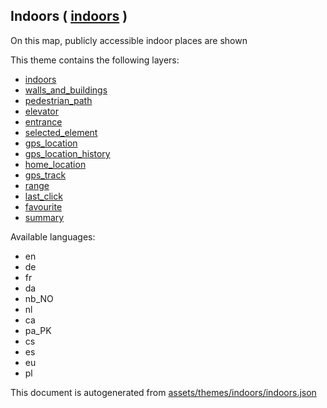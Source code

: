 [//]: # (WARNING: this file is automatically generated. Please find the sources at the bottom and edit those sources)



 Indoors ( [indoors](https://mapcomplete.org/indoors) ) 
--------------------------------------------------------



On this map, publicly accessible indoor places are shown

This theme contains the following layers:



  - [indoors](../Layers/indoors.md)
  - [walls_and_buildings](../Layers/walls_and_buildings.md)
  - [pedestrian_path](../Layers/pedestrian_path.md)
  - [elevator](../Layers/elevator.md)
  - [entrance](../Layers/entrance.md)
  - [selected_element](../Layers/selected_element.md)
  - [gps_location](../Layers/gps_location.md)
  - [gps_location_history](../Layers/gps_location_history.md)
  - [home_location](../Layers/home_location.md)
  - [gps_track](../Layers/gps_track.md)
  - [range](../Layers/range.md)
  - [last_click](../Layers/last_click.md)
  - [favourite](../Layers/favourite.md)
  - [summary](../Layers/summary.md)


Available languages:



  - en
  - de
  - fr
  - da
  - nb_NO
  - nl
  - ca
  - pa_PK
  - cs
  - es
  - eu
  - pl
 

This document is autogenerated from [assets/themes/indoors/indoors.json](https://github.com/pietervdvn/MapComplete/blob/develop/assets/themes/indoors/indoors.json)
